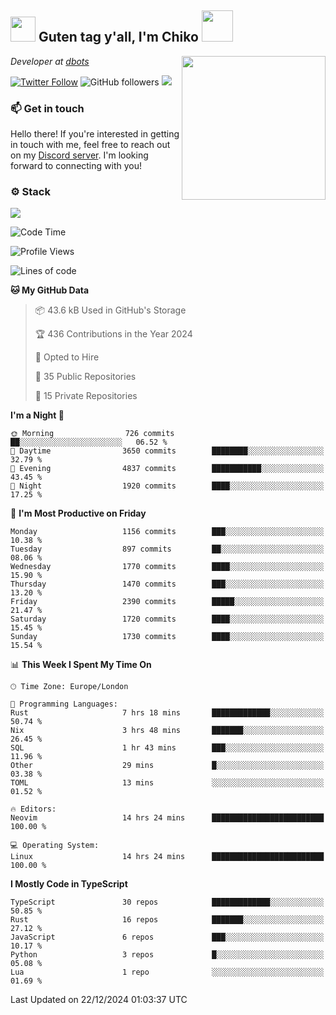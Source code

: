 <h2><img src="https://cdn.discordapp.com/emojis/1100181376730402906.gif?quality=lossless" width="40"> Guten tag y'all, I'm Chiko <img src="https://a.ppy.sh/15907233" width="50"></h2>
<a href="https://cataas.com"><img align='right' src="https://cataas.com/cat" width="230"></a>
<p><em>Developer at <a href="https://github.com/dbotsfun">dbots</a></em></p>

[![Twitter Follow](https://img.shields.io/twitter/follow/chikoxq?label=Follow)](https://twitter.com/intent/follow?screen_name=chikoxq)
![GitHub followers](https://img.shields.io/github/followers/chikof?label=Follow&style=social)
![](https://komarev.com/ghpvc/?username=chikof&color=blue)

### 📫 Get in touch
Hello there! If you're interested in getting in touch with me, feel free to reach out on my [Discord server](https://discord.gg/sejc7TnX6N). I'm looking forward to connecting with you!

### ⚙️ Stack
[![](https://skillicons.dev/icons?i=git,kubernetes,docker,js,ts,cloudflare,css,deno,express,graphql,html,mongodb,nestjs,py,react,apollo,bash,java,lua,nextjs,netlify,nodejs,ps,powershell,rust,neovim,tauri,sentry,postgres,tailwind,prisma,actix,workers)](https://skillicons.dev)

<!--START_SECTION:waka-->
![Code Time](http://img.shields.io/badge/Code%20Time-1%2C976%20hrs%2046%20mins-blue)

![Profile Views](http://img.shields.io/badge/Profile%20Views-12-blue)

![Lines of code](https://img.shields.io/badge/From%20Hello%20World%20I%27ve%20Written-7.7%20million%20lines%20of%20code-blue)

**🐱 My GitHub Data** 

> 📦 43.6 kB Used in GitHub's Storage 
 > 
> 🏆 436 Contributions in the Year 2024
 > 
> 💼 Opted to Hire
 > 
> 📜 35 Public Repositories 
 > 
> 🔑 15 Private Repositories 
 > 
**I'm a Night 🦉** 

```text
🌞 Morning                726 commits         ██░░░░░░░░░░░░░░░░░░░░░░░   06.52 % 
🌆 Daytime                3650 commits        ████████░░░░░░░░░░░░░░░░░   32.79 % 
🌃 Evening                4837 commits        ███████████░░░░░░░░░░░░░░   43.45 % 
🌙 Night                  1920 commits        ████░░░░░░░░░░░░░░░░░░░░░   17.25 % 
```
📅 **I'm Most Productive on Friday** 

```text
Monday                   1156 commits        ███░░░░░░░░░░░░░░░░░░░░░░   10.38 % 
Tuesday                  897 commits         ██░░░░░░░░░░░░░░░░░░░░░░░   08.06 % 
Wednesday                1770 commits        ████░░░░░░░░░░░░░░░░░░░░░   15.90 % 
Thursday                 1470 commits        ███░░░░░░░░░░░░░░░░░░░░░░   13.20 % 
Friday                   2390 commits        █████░░░░░░░░░░░░░░░░░░░░   21.47 % 
Saturday                 1720 commits        ████░░░░░░░░░░░░░░░░░░░░░   15.45 % 
Sunday                   1730 commits        ████░░░░░░░░░░░░░░░░░░░░░   15.54 % 
```


📊 **This Week I Spent My Time On** 

```text
🕑︎ Time Zone: Europe/London

💬 Programming Languages: 
Rust                     7 hrs 18 mins       █████████████░░░░░░░░░░░░   50.74 % 
Nix                      3 hrs 48 mins       ███████░░░░░░░░░░░░░░░░░░   26.45 % 
SQL                      1 hr 43 mins        ███░░░░░░░░░░░░░░░░░░░░░░   11.96 % 
Other                    29 mins             █░░░░░░░░░░░░░░░░░░░░░░░░   03.38 % 
TOML                     13 mins             ░░░░░░░░░░░░░░░░░░░░░░░░░   01.52 % 

🔥 Editors: 
Neovim                   14 hrs 24 mins      █████████████████████████   100.00 % 

💻 Operating System: 
Linux                    14 hrs 24 mins      █████████████████████████   100.00 % 
```

**I Mostly Code in TypeScript** 

```text
TypeScript               30 repos            █████████████░░░░░░░░░░░░   50.85 % 
Rust                     16 repos            ███████░░░░░░░░░░░░░░░░░░   27.12 % 
JavaScript               6 repos             ███░░░░░░░░░░░░░░░░░░░░░░   10.17 % 
Python                   3 repos             █░░░░░░░░░░░░░░░░░░░░░░░░   05.08 % 
Lua                      1 repo              ░░░░░░░░░░░░░░░░░░░░░░░░░   01.69 % 
```




 Last Updated on 22/12/2024 01:03:37 UTC
<!--END_SECTION:waka-->


<!--
<p align="center">
     <a href="https://discord.gg/HhybNhchcC"><img src="https://invidget.switchblade.xyz/sejc7TnX6N" align="center" ><a>
</p> 
-->
